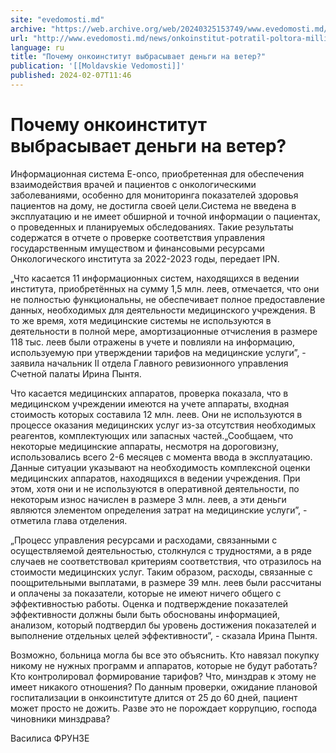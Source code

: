 ```yaml
---
site: "evedomosti.md"
archive: "https://web.archive.org/web/20240325153749/www.evedomosti.md/news/onkoinstitut-potratil-poltora-milliona-na-11-nerabochih-info"
url: "http://www.evedomosti.md/news/onkoinstitut-potratil-poltora-milliona-na-11-nerabochih-info"
language: ru
title: "Почему онкоинститут выбрасывает деньги на ветер?"
publication: '[[Moldavskie Vedomosti]]'
published: 2024-02-07T11:46
---
```


# Почему онкоинститут выбрасывает деньги на ветер?

Информационная система E-onco, приобретенная для обеспечения взаимодействия врачей и пациентов с онкологическими заболеваниями, особенно для мониторинга показателей здоровья пациентов на дому, не достигла своей цели.Система не введена в эксплуатацию и не имеет обширной и точной информации о пациентах, о проведенных и планируемых обследованиях. Такие результаты содержатся в отчете о проверке соответствия управления государственным имуществом и финансовыми ресурсами Онкологического института за 2022-2023 годы, передает IPN.

„Что касается 11 информационных систем, находящихся в ведении института, приобретённых на сумму 1,5 млн. леев, отмечается, что они не полностью функциональны, не обеспечивает полное предоставление данных, необходимых для деятельности медицинского учреждения. В то же время, хотя медицинские системы не используются в деятельности в полной мере, амортизационные отчисления в размере 118 тыс. леев были отражены в учете и повлияли на информацию, используемую при утверждении тарифов на медицинские услуги”, - заявила начальник II отдела Главного ревизионного управления Счетной палаты Ирина Пынтя.

Что касается медицинских аппаратов, проверка показала, что в медицинском учреждении имеются на учете аппараты, входная стоимость которых составила 12 млн. леев. Они не используются в процессе оказания медицинских услуг из-за отсутствия необходимых реагентов, комплектующих или запасных частей.„Сообщаем, что некоторые медицинские аппараты, несмотря на дороговизну, использовались всего 2-6 месяцев с момента ввода в эксплуатацию. Данные ситуации указывают на необходимость комплексной оценки медицинских аппаратов, находящихся в ведении учреждения. При этом, хотя они и не используются в оперативной деятельности, по некоторым износ начислен в размере 3 млн. леев, а эти деньги являются элементом определения затрат на медицинские услуги”, - отметила глава отделения.

„Процесс управления ресурсами и расходами, связанными с осуществляемой деятельностью, столкнулся с трудностями, а в ряде случаев не соответствовал критериям соответствия, что отразилось на стоимости медицинских услуг. Таким образом, расходы, связанные с поощрительными выплатами, в размере 39 млн. леев были рассчитаны и оплачены за показатели, которые не имеют ничего общего с эффективностью работы. Оценка и подтверждение показателей эффективности должны были быть обоснованы информацией, анализом, который подтвердил бы уровень достижения показателей и выполнение отдельных целей эффективности”, - сказала Ирина Пынтя.

Возможно, больница могла бы все это объяснить. Кто навязал покупку никому не нужных программ и аппаратов, которые не будут работать? Кто контролировал формирование тарифов? Что, минздрав к этому не имеет никакого отношения? По данным проверки, ожидание плановой госпитализации в онкоинституте длится от 25 до 60 дней, пациент может просто не дожить. Разве это не порождает коррупцию, господа чиновники минздрава?

Василиса ФРУНЗЕ